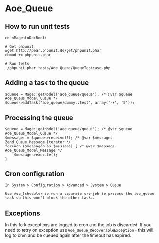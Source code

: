 # Aoe_Queue

## How to run unit tests

    cd <MagentoDocRoot>

    # Get phpunit
    wget http://pear.phpunit.de/get/phpunit.phar
    chmod +x phpunit.phar

    # Run tests
    ./phpunit.phar tests/Aoe_Queue/QueueTestcase.php

## Adding a task to the queue

    $queue = Mage::getModel('aoe_queue/queue'); /* @var $queue Aoe_Queue_Model_Queue */
    $queue->addTask('aoe_queue/dummy::test', array('-+', '5'));

## Processing the queue

    $queue = Mage::getModel('aoe_queue/queue'); /* @var $queue Aoe_Queue_Model_Queue */
    $messages = $queue->receive(5); /* @var $messages Zend_Queue_Message_Iterator */
    foreach ($messages as $message) { /* @var $message Aoe_Queue_Model_Message */
        $message->execute();
    }

## Cron configuration

    In System > Configuration > Advanced > System > Queue

    Use Aoe_Scheduler to run a separate cronjob to process the aoe_queue task so this won't block the other tasks.


## Exceptions

In this fork exceptions are logged to cron and the job is discarded.
If you need to retry on exception use `Aoe_Queue_RecoverableException` - this will log to cron and be queued again after the timeout has expired.
